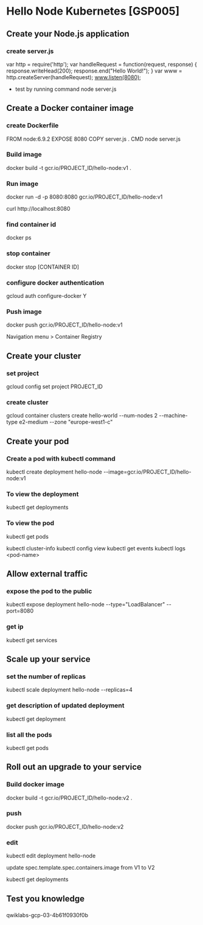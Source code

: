 # Hello Node Kubernetes [GSP005]
## Create your Node.js application
### create server.js

var http = require('http');
var handleRequest = function(request, response) {
  response.writeHead(200);
  response.end("Hello World!");
}
var www = http.createServer(handleRequest);
www.listen(8080);

- test by running command
node server.js

## Create a Docker container image
### create Dockerfile

FROM node:6.9.2
EXPOSE 8080
COPY server.js .
CMD node server.js

### Build image
docker build -t gcr.io/PROJECT_ID/hello-node:v1 .

### Run image
docker run -d -p 8080:8080 gcr.io/PROJECT_ID/hello-node:v1

curl http://localhost:8080

### find container id
docker ps

### stop container
docker stop [CONTAINER ID]

### configure docker authentication
gcloud auth configure-docker
Y

### Push image 
docker push gcr.io/PROJECT_ID/hello-node:v1

Navigation menu > Container Registry

## Create your cluster
### set project
gcloud config set project PROJECT_ID

### create cluster
gcloud container clusters create hello-world --num-nodes 2 --machine-type e2-medium --zone "europe-west1-c"

## Create your pod
### Create a pod with kubectl command
kubectl create deployment hello-node --image=gcr.io/PROJECT_ID/hello-node:v1

### To view the deployment 
kubectl get deployments

### To view the pod
kubectl get pods

kubectl cluster-info
kubectl config view
kubectl get events
kubectl logs &lt;pod-name&gt;

## Allow external traffic
### expose the pod to the public
kubectl expose deployment hello-node --type="LoadBalancer" --port=8080

### get ip
kubectl get services

## Scale up your service
### set the number of replicas
kubectl scale deployment hello-node --replicas=4
### get description of updated deployment
kubectl get deployment

### list all the pods
kubectl get pods

## Roll out an upgrade to your service
### Build docker image
docker build -t gcr.io/PROJECT_ID/hello-node:v2 .

### push 
docker push gcr.io/PROJECT_ID/hello-node:v2

### edit
kubectl edit deployment hello-node

update spec.template.spec.containers.image from V1 to V2

kubectl get deployments

## Test you knowledge
### 

qwiklabs-gcp-03-4b61f0930f0b

